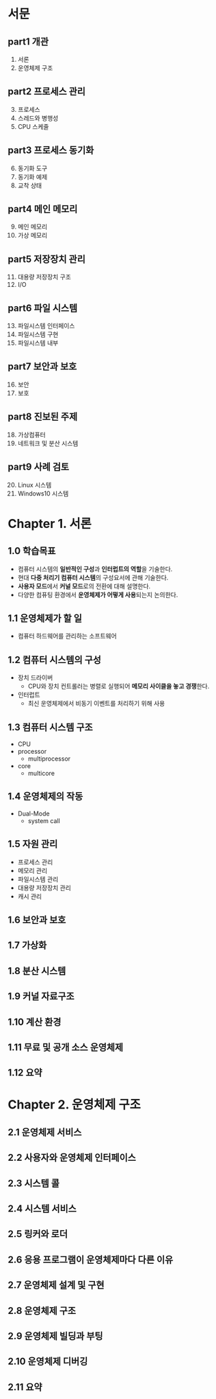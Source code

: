 # 서문

## part1 개관

1. 서론
2. 운영체제 구조

## part2 프로세스 관리

3. 프로세스
4. 스레드와 병행성
5. CPU 스케줄

## part3 프로세스 동기화

6. 동기화 도구
7. 동기화 예제
8. 교착 상태

## part4 메인 메모리

9. 메인 메모리
10. 가상 메모리

## part5 저장장치 관리

11. 대용량 저장장치 구조
12. I/O

## part6 파일 시스템

13. 파일시스템 인터페이스
14. 파일시스템 구현
15. 파일시스템 내부

## part7 보안과 보호

16. 보안
17. 보호

## part8 진보된 주제

18. 가상컴퓨터
19. 네트워크 및 분산 시스템

## part9 사례 검토

20. Linux 시스템
21. Windows10 시스템

# Chapter 1. 서론

## 1.0 학습목표

- 컴퓨터 시스템의 **일반적인 구성**과 **인터럽트의 역할**을 기술한다.
- 현대 **다중 처리기 컴퓨터 시스템**의 구성요서에 관해 기술한다.
- **사용자 모드**에서 **커널 모드**로의 전환에 대해 설명한다.
- 다양한 컴퓨팅 환경에서 **운영체제가 어떻게 사용**되는지 논의한다.

## 1.1 운영체제가 할 일

- 컴퓨터 하드웨어를 관리하는 소프트웨어

## 1.2 컴퓨터 시스템의 구성

- 장치 드라이버
  - CPU와 장치 컨트롤러는 병렬로 실행되어 **메모리 사이클을 놓고 경쟁**한다.
- 인터럽트
  - 최신 운영체제에서 비동기 이벤트를 처리하기 위해 사용

## 1.3 컴퓨터 시스템 구조

- CPU
- processor
  - multiprocessor
- core
  - multicore

## 1.4 운영체제의 작동

- Dual-Mode
  - system call

## 1.5 자원 관리

- 프로세스 관리
- 메모리 관리
- 파일시스템 관리
- 대용량 저장장치 관리
- 캐시 관리

## 1.6 보안과 보호

## 1.7 가상화

## 1.8 분산 시스템

## 1.9 커널 자료구조

## 1.10 계산 환경

## 1.11 무료 및 공개 소스 운영체제

## 1.12 요약



# Chapter 2. 운영체제 구조

## 2.1 운영체제 서비스

## 2.2 사용자와 운영체제 인터페이스

## 2.3 시스템 콜

## 2.4 시스템 서비스

## 2.5 링커와 로더

## 2.6 응용 프로그램이 운영체제마다 다른 이유

## 2.7 운영체제 설계 및 구현

## 2.8 운영체제 구조

## 2.9 운영체제 빌딩과 부팅

## 2.10 운영체제 디버깅

## 2.11 요약



